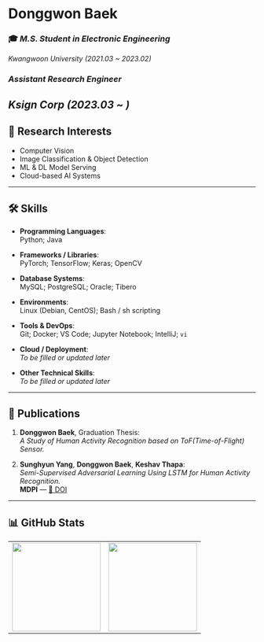# Donggwon Baek

### 🎓 *M.S. Student in Electronic Engineering*  
*Kwangwoon University (2021.03 ~ 2023.02)*

### *Assistant Research Engineer*  
*Ksign Corp (2023.03 ~ )*
---

## 🧠 Research Interests

- Computer Vision  
- Image Classification & Object Detection  
- ML & DL Model Serving  
- Cloud-based AI Systems  

---

## 🛠️ Skills

- **Programming Languages**:  
  Python; Java  

- **Frameworks / Libraries**:  
  PyTorch; TensorFlow; Keras; OpenCV  

- **Database Systems**:  
  MySQL; PostgreSQL; Oracle; Tibero  

- **Environments**:  
  Linux (Debian, CentOS); Bash / sh scripting  

- **Tools & DevOps**:  
  Git; Docker; VS Code; Jupyter Notebook; IntelliJ; `vi`  

- **Cloud / Deployment**:  
  *To be filled or updated later*  

- **Other Technical Skills**:  
  *To be filled or updated later*  

---

## 📄 Publications

1. **Donggwon Baek**, Graduation Thesis:  
   *A Study of Human Activity Recognition based on ToF(Time-of-Flight) Sensor.*

2. **Sunghyun Yang**, **Donggwon Baek**, **Keshav Thapa**:  
   *Semi-Supervised Adversarial Learning Using LSTM for Human Activity Recognition.*  
   **MDPI** — [🔗 DOI](https://doi.org/10.3390/s22134755)

---

## 📊 GitHub Stats

<table>
  <tr>
    <td><img src="https://github-readme-stats.vercel.app/api?username=whitedk98&show_icons=true&theme=radical" height="180"/></td>
    <td><img src="https://github-readme-stats.vercel.app/api/top-langs/?username=whitedk98&layout=compact&theme=radical" height="180"/></td>
  </tr>
</table>


